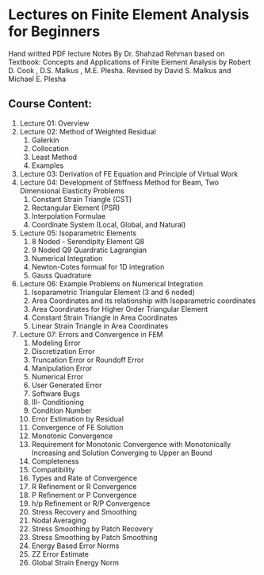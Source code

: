 # Lectures on Finite Element Analysis for Beginners

Hand writted PDF lecture Notes By Dr. Shahzad Rehman
based on Textbook: Concepts and Applications of Finite Element Analysis by   Robert D. Cook , D.S. Malkus , M.E. Plesha. Revised by David S. Malkus and Michael E. Plesha 

## Course Content:
1. Lecture 01: Overview
2. Lecture 02: Method of Weighted Residual
    1. Galerkin
    2. Collocation
    3. Least Method
    4. Examples 
3. Lecture 03: Derivation of FE Equation and Principle of Virtual Work
4. Lecture 04: Development of Stiffness Method for Beam, Two Dimensional Elasticity Problems
    1. Constant Strain Triangle (CST)
    2. Rectangular Element (PSR)
    3. Interpolation Formulae
    4. Coordinate System (Local, Global, and Natural)
5. Lecture 05: Isoparametric Elements
    1. 8 Noded - Serendipity Element Q8
    2. 9 Noded Q9  Quardratic Lagrangian
    3. Numerical Integration
    4. Newton-Cotes formual for 1D integration
    5. Gauss Quadrature   
6. Lecture 06: Example Problems on Numerical Integration
    1. Isoparametric Triangular Element (3 and 6 noded)
    2. Area Coordinates and its relationship with Isoparametric coordinates
    3. Area Coordinates for Higher Order Triangular Element
    4. Constant Strain Triangle in Area Coordinates
    5. Linear Strain Triangle in Area Coordinates
7. Lecture 07: Errors and Convergence in FEM
    1. Modeling Error
    2. Discretization Error
    3. Truncation Error or Roundoff Error
    4. Manipulation Error
    5. Numerical Error
    6. User Generated Error
    7. Software Bugs
    8. Ill- Conditioning
    9. Condition Number
    10. Error Estimation by Residual
    11. Convergence of FE Solution
    12. Monotonic Convergence
    13. Requirement for Monotonic Convergence with Monotonically Increasing and Solution Converging to Upper an Bound
    14. Completeness
    15. Compatibility
    16. Types and Rate of Convergence
    17. R Refinement or R Convergence
    18. P Refinement or P Convergence
    19. h/p Refinement or R/P Convergence
    20. Stress Recovery and Smoothing
    21. Nodal Averaging
    22. Stress Smoothing by Patch Recovery
    23. Stress Smoothing by Patch Smoothing
    24. Energy Based Error Norms
    25. ZZ Error Estimate
    26. Global Strain Energy Norm   

